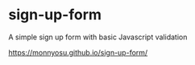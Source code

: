 # sign-up-form


A simple sign up form with basic Javascript validation

https://monnyosu.github.io/sign-up-form/

